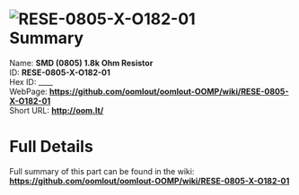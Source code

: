 
![RESE-0805-X-O182-01](https://github.com/oomlout/oomlout-OOMP/blob/master/parts/RESE-0805-X-O182-01/RESE-0805-X-O182-01_420.jpg)   
Summary
=================
  
Name: __SMD (0805) 1.8k Ohm Resistor__    
ID: __RESE-0805-X-O182-01__   
Hex ID: ____   
WebPage: __https://github.com/oomlout/oomlout-OOMP/wiki/RESE-0805-X-O182-01__   
Short URL: __http://oom.lt/__   

Full Details
==========================
Full summary of this part can be found in the wiki:   
__https://github.com/oomlout/oomlout-OOMP/wiki/RESE-0805-X-O182-01__    

